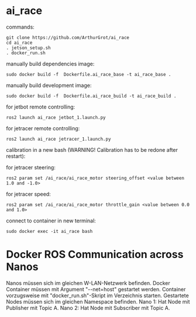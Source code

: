 # ai_race

commands:

    git clone https://github.com/ArthurGrot/ai_race
    cd ai_race
    . jetson_setup.sh
    . docker_run.sh
    
manually build dependencies image:

    sudo docker build -f  Dockerfile.ai_race_base -t ai_race_base .

manually build development image:

    sudo docker build -f  Dockerfile.ai_race_build -t ai_race_build .

for jetbot remote controlling:

    ros2 launch ai_race jetbot_1.launch.py

for jetracer remote controlling: 

    ros2 launch ai_race jetracer_1.launch.py
    
calibration in a new bash (WARNING! Calibration has to be redone after restart):

for jetracer steering:

    ros2 param set /ai_race/ai_race_motor steering_offset <value between 1.0 and -1.0>

for jetracer speed:

    ros2 param set /ai_race/ai_race_motor throttle_gain <value between 0.0 and 1.0>

connect to container in new terminal:

    sudo docker exec -it ai_race bash


# Docker ROS Communication across Nanos

Nanos müssen sich im gleichen W-LAN-Netzwerk befinden.
Docker Container müssen mit Argument "--net=host" gestartet werden. Container vorzugsweise mit "docker_run.sh"-Skript im Verzeichnis starten.
Gestartete Nodes müssen sich im gleichen Namespace befinden.
Nano 1: Hat Node mit Publisher mit Topic A.
Nano 2: Hat Node mit Subscriber mit Topic A.
